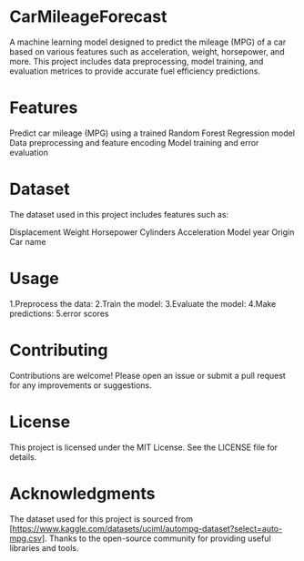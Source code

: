 # CarMileageForecast
A machine learning model designed to predict the mileage (MPG) of a car based on various features such as acceleration, weight, horsepower, and more. This project includes data preprocessing, model training, and evaluation metrices to provide accurate fuel efficiency predictions.

# Features
Predict car mileage (MPG) using a trained Random Forest Regression model
Data preprocessing and feature encoding
Model training and error evaluation

# Dataset
The dataset used in this project includes features such as:

Displacement 
Weight
Horsepower
Cylinders
Acceleration
Model year
Origin
Car name

# Usage
1.Preprocess the data:
2.Train the model:
3.Evaluate the model:
4.Make predictions:
5.error scores

# Contributing
Contributions are welcome! Please open an issue or submit a pull request for any improvements or suggestions.

# License
This project is licensed under the MIT License. See the LICENSE file for details.

# Acknowledgments
The dataset used for this project is sourced from [https://www.kaggle.com/datasets/uciml/autompg-dataset?select=auto-mpg.csv].
Thanks to the open-source community for providing useful libraries and tools.
